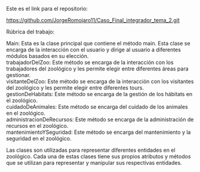 Este es el link para el repositorio:

https://github.com/JorgeRomojaro11/Caso_Final_integrador_tema_2.git


Rúbrica del trabajo:

Main: Esta es la clase principal que contiene el método main. Esta clase se encarga de la interacción con el usuario y dirige al usuario a diferentes módulos basados en su elección.  
trabajadorDelZoo: Este método se encarga de la interacción con los trabajadores del zoológico y les permite elegir entre diferentes áreas para gestionar.  
visitanteDelZoo: Este método se encarga de la interacción con los visitantes del zoológico y les permite elegir entre diferentes tours.  
gestionDeHabitats: Este método se encarga de la gestión de los hábitats en el zoológico.  
cuidadoDeAnimales: Este método se encarga del cuidado de los animales en el zoológico.  
administracionDeRecursos: Este método se encarga de la administración de recursos en el zoológico.  
mantenimientoYSeguridad: Este método se encarga del mantenimiento y la seguridad en el zoológico.

Las clases son utilizadas para representar diferentes entidades en el zoológico. Cada una de estas clases tiene sus propios atributos y métodos que se utilizan para representar y manipular sus respectivas entidades.
